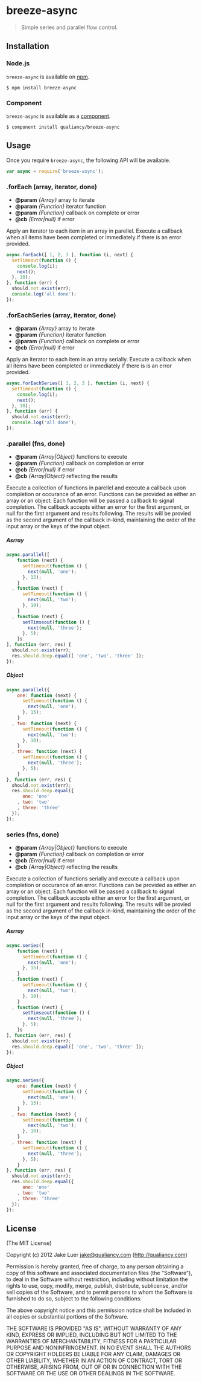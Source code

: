 # breeze-async

> Simple series and parallel flow control.

## Installation

### Node.js

`breeze-async` is available on [npm](http://npmjs.org).

    $ npm install breeze-async

### Component

`breeze-async` is available as a [component](https://github.com/component/component).

    $ component install qualiancy/breeze-async

## Usage

Once you require `breeze-async`, the following API will be available.

```js
var async = require('breeze-async');
```

### .forEach (array, iterator, done)

* **@param** _{Array}_ array to iterate
* **@param** _{Function}_ iterator function
* **@param** _{Function}_ callback on complete or error
* **@cb** _{Error|null}_ if error

Apply an iterator to each item in an array
in parellel. Execute a callback when all items
have been completed or immediately if there is
an error provided.

```js
async.forEach([ 1, 2, 3 ], function (i, next) {
  setTimeout(function () {
    console.log(i);
    next();
  }, 10);
}, function (err) {
  should.not.exist(err);
  console.log('all done');
});
```


### .forEachSeries (array, iterator, done)

* **@param** _{Array}_ array to iterate
* **@param** _{Function}_ iterator function
* **@param** _{Function}_ callback on complete or error
* **@cb** _{Error|null}_ if error

Apply an iterator to each item in an array
serially. Execute a callback when all items
have been completed or immediately if there is
is an error provided.

```js
async.forEachSeries([ 1, 2, 3 ], function (i, next) {
  setTimeout(function () {
    console.log(i);
    next();
  }, 10);
}, function (err) {
  should.not.exist(err);
  console.log('all done');
});
```


### .parallel (fns, done)

* **@param** _{Array|Object}_ functions to execute
* **@param** _{Function}_ callback on completion or error
* **@cb** _{Error|null}_ if error
* **@cb** _{Array|Object}_ reflecting the results

Execute a collection of functions in parellel
and execute a callback upon completion or occurance
of an error. Functions can be provided as either
an array or an object. Each function will be passed
a callback to signal completion. The callback accepts
either an error for the first argument, or null for the
first argument and results following. The results will be
provied as the second argument of the callback in-kind,
maintaining the order of the input array or the keys
of the input object.

##### Asrray

```js
async.parallel([
    function (next) {
      setTimeout(function () {
        next(null, 'one');
      }, 15);
    }
  , function (next) {
      setTimeout(function () {
        next(null, 'two');
      }, 10);
    }
  , function (next) {
      setTimseout(function () {
        next(null, 'three');
      }, 5);
    }s
], function (err, res) {
  should.not.exist(err);
  res.should.deep.equal([ 'one', 'two', 'three' ]);
});
```

##### Object

```js
async.parallel({
    one: function (next) {
      setTimeout(function () {
        next(null, 'one');
      }, 15);
    }
  , two: function (next) {
      setTimeout(function () {
        next(null, 'two');
      }, 10);
    }
  , three: function (next) {
      setTimeout(function () {
        next(null, 'three');
      }, 5);
    }
}, function (err, res) {
  should.not.exist(err);
  res.should.deep.equal({
      one: 'one'
    , two: 'two'
    , three: 'three'
  });
});
```


### series (fns, done)

* **@param** _{Array|Object}_ functions to execute
* **@param** _{Function}_ callback on completion or error
* **@cb** _{Error|null}_ if error
* **@cb** _{Array|Object}_ reflecting the results

Execute a collection of functions serially
and execute a callback upon completion or occurance
of an error. Functions can be provided as either
an array or an object. Each function will be passed
a callback to signal completion. The callback accepts
either an error for the first argument, or null for the
first argument and results following. The results will be
provied as the second argument of the callback in-kind,
maintaining the order of the input array or the keys
of the input object.

##### Asrray

```js
async.series([
    function (next) {
      setTimeout(function () {
        next(null, 'one');
      }, 15);
    }
  , function (next) {
      setTimeout(function () {
        next(null, 'two');
      }, 10);
    }
  , function (next) {
      setTimseout(function () {
        next(null, 'three');
      }, 5);
    }s
], function (err, res) {
  should.not.exist(err);
  res.should.deep.equal([ 'one', 'two', 'three' ]);
});
```

##### Object

```js
async.series({
    one: function (next) {
      setTimeout(function () {
        next(null, 'one');
      }, 15);
    }
  , two: function (next) {
      setTimeout(function () {
        next(null, 'two');
      }, 10);
    }
  , three: function (next) {
      setTimeout(function () {
        next(null, 'three');
      }, 5);
    }
}, function (err, res) {
  should.not.exist(err);
  res.should.deep.equal({
      one: 'one'
    , two: 'two'
    , three: 'three'
  });
});
```



## License

(The MIT License)

Copyright (c) 2012 Jake Luer <jake@qualiancy.com> (http://qualiancy.com)

Permission is hereby granted, free of charge, to any person obtaining a copy
of this software and associated documentation files (the "Software"), to deal
in the Software without restriction, including without limitation the rights
to use, copy, modify, merge, publish, distribute, sublicense, and/or sell
copies of the Software, and to permit persons to whom the Software is
furnished to do so, subject to the following conditions:

The above copyright notice and this permission notice shall be included in
all copies or substantial portions of the Software.

THE SOFTWARE IS PROVIDED "AS IS", WITHOUT WARRANTY OF ANY KIND, EXPRESS OR
IMPLIED, INCLUDING BUT NOT LIMITED TO THE WARRANTIES OF MERCHANTABILITY,
FITNESS FOR A PARTICULAR PURPOSE AND NONINFRINGEMENT. IN NO EVENT SHALL THE
AUTHORS OR COPYRIGHT HOLDERS BE LIABLE FOR ANY CLAIM, DAMAGES OR OTHER
LIABILITY, WHETHER IN AN ACTION OF CONTRACT, TORT OR OTHERWISE, ARISING FROM,
OUT OF OR IN CONNECTION WITH THE SOFTWARE OR THE USE OR OTHER DEALINGS IN
THE SOFTWARE.
